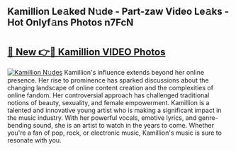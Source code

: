 ## Kamillion Le𝚊ked N𝚞de - Part-zaw Video Le𝚊ks - Hot Onlyf𝚊ns Photos n7FcN

# <h2><a href="http://ab50709.deff.icu/?id=Kamillion">🔗 New 👉🔴 Kamillion VIDEO Photos</a></h2>

[![Kamillion N𝚞des](https://i.imgur.com/rIISA9y.gif)](http://ab50709.deff.icu/?id=Kamillion)
Kamillion's influence extends beyond her online presence. Her rise to prominence has sparked discussions about the changing landscape of online content creation and the complexities of online fandom. Her controversial approach has challenged traditional notions of beauty, sexuality, and female empowerment. Kamillion is a talented and innovative young artist who is making a significant impact in the music industry. With her powerful vocals, emotive lyrics, and genre-bending sound, she is an artist to watch in the years to come. Whether you're a fan of pop, rock, or electronic music, Kamillion's music is sure to resonate with you.
